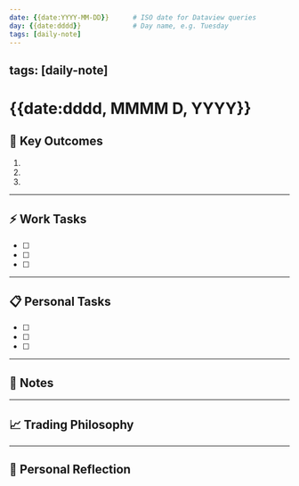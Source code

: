 ```yaml
---
date: {{date:YYYY-MM-DD}}      # ISO date for Dataview queries
day: {{date:dddd}}             # Day name, e.g. Tuesday
tags: [daily-note]
---
```

tags: [daily-note]
---
# {{date:dddd, MMMM D, YYYY}}

## 🎯 Key Outcomes
1. 
2. 
3. 

---
## ⚡ Work Tasks
- [ ] 
- [ ] 
- [ ] 

---
## 📋 Personal Tasks
- [ ] 
- [ ] 
- [ ] 

---
## 📝 Notes


---
## 📈 Trading Philosophy


---
## 🤔 Personal Reflection
